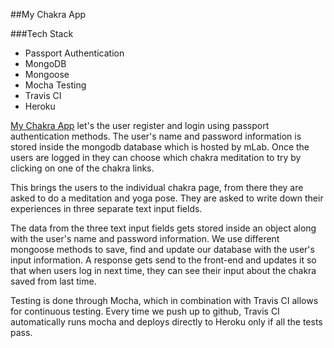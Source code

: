##My Chakra App

###Tech Stack

* Passport Authentication
* MongoDB
* Mongoose
* Mocha Testing
* Travis CI
* Heroku

[My Chakra App](https://agile-springs-89459.herokuapp.com/) let's the user register
and login using passport authentication methods. The user's name and password information
is stored inside the mongodb database which is hosted by mLab.  Once the users are logged in they
can choose which chakra meditation to try by clicking on one of the chakra links.

This brings the users to the individual chakra page, from there they are asked to
do a meditation and yoga pose.  They are asked to write down their experiences in three
separate text input fields.

The data from the three text input fields gets stored inside an object along with the
user's name and password information.  We use different mongoose methods to save, find and
update our database with the user's input information.  A response gets send to the
front-end and updates it so that when users log in next time, they can see their
input about the chakra saved from last time.

Testing is done through Mocha, which in combination with Travis CI allows for continuous
testing.  Every time we push up to github, Travis CI automatically runs mocha and deploys
directly to Heroku only if all the tests pass.
